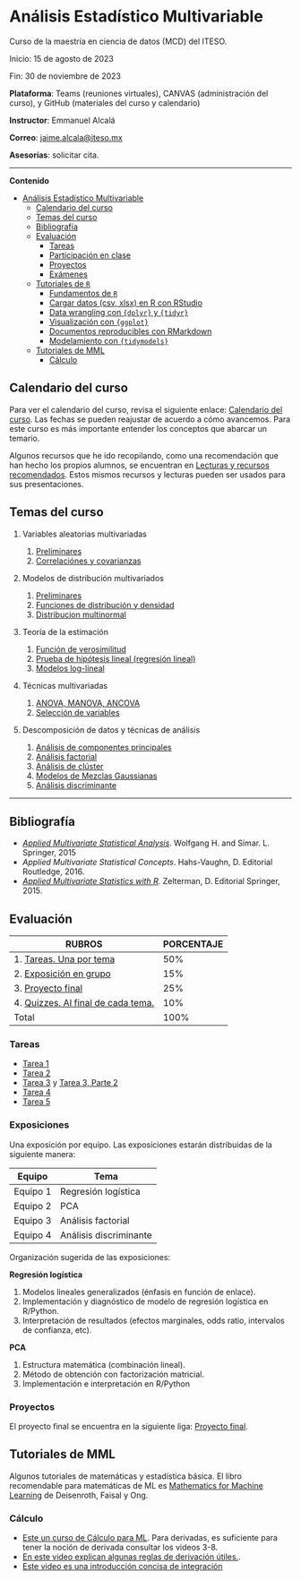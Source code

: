 # Análisis Estadístico Multivariable

Curso de la maestría en ciencia de datos (MCD) del ITESO.

Inicio: 15 de agosto de 2023

Fin: 30 de noviembre de 2023

**Plataforma**: Teams (reuniones virtuales), CANVAS (administración del curso), y GitHub (materiales del curso y calendario)

**Instructor**: Emmanuel Alcalá

**Correo**: <jaime.alcala@iteso.mx>

**Asesorías**: solicitar cita.

---

**Contenido**

- [Análisis Estadístico Multivariable](#análisis-estadístico-multivariable)
  - [Calendario del curso](#calendario-del-curso)
  - [Temas del curso](#temas-del-curso)
  - [Bibliografía](#bibliografía)
  - [Evaluación](#evaluación)
    - [Tareas](#tareas)
    - [Participación en clase](#participación-en-clase)
    - [Proyectos](#proyectos)
    - [Exámenes](#exámenes)
  - [Tutoriales de `R`](#tutoriales-de-r)
    - [Fundamentos de `R`](#fundamentos-de-r)
    - [Cargar datos (csv, xlsx) en R con RStudio](#cargar-datos-csv-xlsx-en-r-con-rstudio)
    - [Data wrangling con `{dplyr}` y `{tidyr}`](#data-wrangling-con-dplyr-y-tidyr)
    - [Visualización con `{ggplot}`](#visualización-con-ggplot)
    - [Documentos reproducibles con RMarkdown](#documentos-reproducibles-con-rmarkdown)
    - [Modelamiento con `{tidymodels}`](#modelamiento-con-tidymodels)
  - [Tutoriales de MML](#tutoriales-de-mml)
    - [Cálculo](#cálculo)

## Calendario del curso

Para ver el calendario del curso, revisa el siguiente enlace: [Calendario del curso](calendario_del_curso_O.md). Las fechas se pueden reajustar de acuerdo a cómo avancemos. Para este curso es más importante entender los conceptos que abarcar un temario.

Algunos recursos que he ido recopilando, como una recomendación que han hecho los propios alumnos, se encuentran en [Lecturas y recursos recomendados](lecturas_recursos.md). Estos mismos recursos y lecturas pueden ser usados para sus presentaciones.

## Temas del curso

1. Variables aleatorias multivariadas
   1. [Preliminares](https://nbviewer.org/github/jealcalat/AEM-ITESO/blob/main/tema_1/0-variables_cuantitativas.ipynb)
   2. [Correlaciónes y covarianzas](https://nbviewer.org/github/jealcalat/AEM-ITESO/blob/main/tema_1/1.1_correlaciones_covarianzas.ipynb)

2. Modelos de distribución multivariados
   
   1. [Preliminares](https://nbviewer.org/github/jealcalat/AEM-ITESO/blob/main/tema_2/2.0_preliminares.ipynb)
   2. [Funciones de distribución y densidad](https://nbviewer.org/github/jealcalat/AEM-ITESO/blob/main/tema_2/2.1_funciones_distribucion_densidad.ipynb)
   3. [Distribucion multinormal](https://nbviewer.org/github/jealcalat/AEM-ITESO/blob/main/tema_2/2.2_distribucion_multinormal.ipynb)

3. Teoría de la estimación

   1. [Función de verosimilitud](https://nbviewer.org/github/jealcalat/AEM-ITESO/blob/main/tema_3/3.1_funcion_verosimilitud_Vpython.ipynb)
   <!-- 2. [Prueba de verosimilitud](https://nbviewer.org/github/jealcalat/AEM-ITESO/blob/main/3_teoria_de_estimacion/3.2_prueba_verosimilitud.ipynb) -->
   2. [Prueba de hipótesis lineal (regresión lineal)](https://nbviewer.org/github/jealcalat/AEM-ITESO/blob/main/tema_3/3.3_prueba_hipotesis_lineal_Vpython.ipynb)
   3. [Modelos log-lineal](https://nbviewer.org/github/jealcalat/AEM-ITESO/blob/main/4_tecnicas_multivariadas/4.2_modelos_log-lineal.ipynb)
   <!-- 4. [Regresión logística](https://nbviewer.org/github/jealcalat/AEM-ITESO/blob/main/3_teoria_de_estimacion/3.4_regresion_logistica.ipynb) -->

4. Técnicas multivariadas

   1. [ANOVA, MANOVA, ANCOVA](https://nbviewer.org/github/jealcalat/AEM-ITESO/blob/main/tema_4/4.1_anova_manova_ancova.ipynb)
   2. [Selección de variables](https://nbviewer.org/github/jealcalat/AEM-ITESO/blob/main/4_tecnicas_multivariadas/4.3_seleccion_de_variables)

5. Descomposición de datos y técnicas de análisis

   1. [Análisis de componentes principales](https://nbviewer.org/github/jealcalat/AEM-ITESO/blob/main/5_descomposicion_datos_tecnicas/5.1_analisis_de_componentes_principales.ipynb)
   2. [Análisis factorial](https://nbviewer.org/github/jealcalat/AEM-ITESO/blob/main/5_descomposicion_datos_tecnicas/5.2_analisis_factorial.ipynb)
   3. [Análisis de clúster](https://nbviewer.org/github/jealcalat/AEM-ITESO/blob/main/5_descomposicion_datos_tecnicas/5.3_analisis_de_cluster.ipynb)
   4. [Modelos de Mezclas Gaussianas]()
   5. [Análisis discriminante](https://nbviewer.org/github/jealcalat/AEM-ITESO/blob/main/5_descomposicion_datos_tecnicas/5.4_analisis_discriminante.ipynb)

---

## Bibliografía

- [_Applied Multivariate Statistical Analysis_](https://link.springer.com/content/pdf/10.1007/978-3-662-45171-7.pdf). Wolfgang H. and Simar. L. Springer, 2015
- _Applied Multivariate Statistical Concepts_. Hahs-Vaughn, D. Editorial Routledge, 2016.
- [_Applied Multivariate Statistics with R_](https://web.uniroma1.it/memotef/sites/default/files/file%20lezioni/102b_textbook.pdf). Zelterman, D. Editorial Springer, 2015.

## Evaluación

| RUBROS                                            | PORCENTAJE |
| ------------------------------------------------- | ---------- |
| 1. [Tareas. Una por tema](#tareas)                | 50%        |
| 2. [Exposición en grupo](#participación-en-clase) | 15%        |
| 3. [Proyecto final](#proyectos)                   | 25%        |
| 4. [Quizzes. Al final de cada tema.](#exámenes)   | 10%        |
| Total                                             | 100%       |

### Tareas

- [Tarea 1](tareas/tarea_1.md)
- [Tarea 2](tareas/tarea_2.md)
- [Tarea 3](tareas/tarea_3_pt1.md) y [Tarea 3, Parte 2](tareas/tarea_3_pt2.md)
- [Tarea 4](tareas/tarea_4.md)
- [Tarea 5](tareas/tarea_5.md)

### Exposiciones

Una exposición por equipo. Las exposiciones estarán distribuidas de la siguiente manera:

| Equipo   | Tema                   |
| -------- | ---------------------- |
| Equipo 1 | Regresión logística    |
| Equipo 2 | PCA                    |
| Equipo 3 | Análisis factorial     |
| Equipo 4 | Análisis discriminante |

Organización sugerida de las exposiciones:

**Regresión logística**

1. Modelos lineales generalizados (énfasis en función de enlace).
2. Implementación y diagnóstico de modelo de regresión logística en R/Python.
3. Interpretación de resultados (efectos marginales, odds ratio, intervalos de confianza, etc).

**PCA**

1. Estructura matemática (combinación lineal).
2. Método de obtención con factorización matricial.
3. Implementación e interpretación en R/Python

### Proyectos

El proyecto final se encuentra en la siguiente liga: [Proyecto final](tareas/proyecto_final.md).


## Tutoriales de MML

Algunos tutoriales de matemáticas y estadística básica. El libro recomendable para matemáticas de ML es [Mathematics for Machine Learning](/refs/mml-book.pdf) de Deisenroth, Faisal y Ong.

### Cálculo

- [Este un curso de Cálculo para ML](https://www.youtube.com/watch?v=-J_GKa_2TPQ&list=PLiiljHvN6z193BBzS0Ln8NnqQmzimTW23&index=3). Para derivadas, es suficiente para tener la noción de derivada consultar los videos 3-8.
- [En este video explican algunas reglas de derivación útiles.](https://www.youtube.com/watch?v=aVNa-J8iB5I).
- [Este video es una introducción concisa de integración](https://www.youtube.com/watch?v=Ec-cGjh0Fr0)
